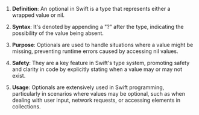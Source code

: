 1. **Definition**: An optional in Swift is a type that represents either a wrapped value or nil.
  
2. **Syntax**: It's denoted by appending a "?" after the type, indicating the possibility of the value being absent.

3. **Purpose**: Optionals are used to handle situations where a value might be missing, preventing runtime errors caused by accessing nil values.

4. **Safety**: They are a key feature in Swift's type system, promoting safety and clarity in code by explicitly stating when a value may or may not exist.

5. **Usage**: Optionals are extensively used in Swift programming, particularly in scenarios where values may be optional, such as when dealing with user input, network requests, or accessing elements in collections.